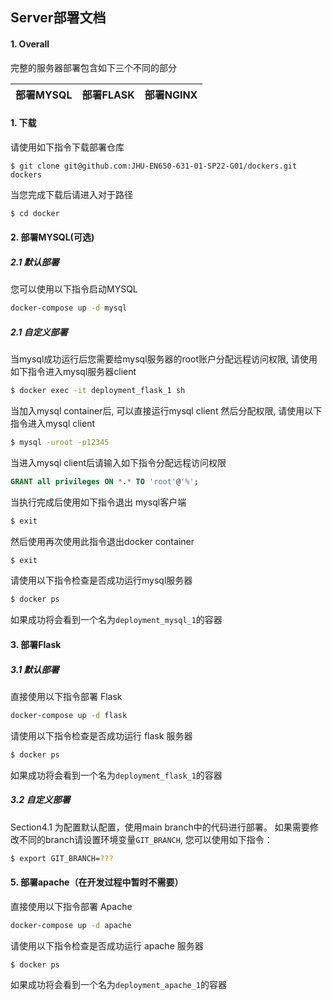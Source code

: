 ## Server部署文档

#### 1. Overall

完整的服务器部署包含如下三个不同的部分

| 部署MYSQL | 部署FLASK | 部署NGINX |
|:-----:|:-----:|:-----:|


#### 1. 下载

请使用如下指令下载部署仓库
```
$ git clone git@github.com:JHU-EN650-631-01-SP22-G01/dockers.git dockers
```

当您完成下载后请进入对于路径
```bash 
$ cd docker
```


#### 2. 部署MYSQL(可选)

##### 2.1 默认部署

您可以使用以下指令启动MYSQL

```bash 
docker-compose up -d mysql
```

##### 2.1 自定义部署

当mysql成功运行后您需要给mysql服务器的root账户分配远程访问权限, 请使用如下指令进入mysql服务器client
```sh
$ docker exec -it deployment_flask_1 sh
```
当加入mysql container后, 可以直接运行mysql client 然后分配权限, 请使用以下指令进入mysql client

```sh
$ mysql -uroot -p12345
```

当进入mysql client后请输入如下指令分配远程访问权限

```sql
GRANT all privileges ON *.* TO 'root'@'%';
```

当执行完成后使用如下指令退出 mysql客户端
```sh
$ exit
```
然后使用再次使用此指令退出docker container
```sh
$ exit
```

请使用以下指令检查是否成功运行mysql服务器

```sh
$ docker ps 
```

如果成功将会看到一个名为`deployment_mysql_1`的容器

#### 3. 部署Flask

##### 3.1 默认部署

直接使用以下指令部署 Flask
```bash 
docker-compose up -d flask
```
请使用以下指令检查是否成功运行 flask 服务器

```sh
$ docker ps 
```

如果成功将会看到一个名为`deployment_flask_1`的容器

##### 3.2 自定义部署

Section4.1 为配置默认配置，使用main branch中的代码进行部署。 如果需要修改不同的branch请设置环境变量`GIT_BRANCH`, 您可以使用如下指令： 
```sh
$ export GIT_BRANCH=???
```

#### 5. 部署apache（在开发过程中暂时不需要）

直接使用以下指令部署 Apache
```bash 
docker-compose up -d apache
```
请使用以下指令检查是否成功运行 apache 服务器

```sh
$ docker ps 
```

如果成功将会看到一个名为`deployment_apache_1`的容器
